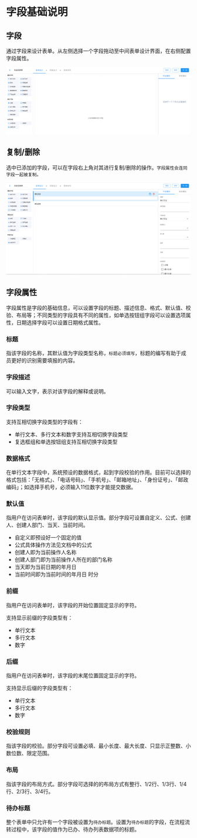 # 字段基础说明

## 字段

通过字段来设计表单。从左侧选择一个字段拖动至中间表单设计界面，在右侧配置字段属性。

![image-20210219141750687](./images/formDesign1.png)

## 复制/删除

选中已添加的字段，可以在字段右上角对其进行复制/删除的操作。`字段属性会连同字段一起被复制。`

![image-20210219141952626](images/formDesign2.png)

## 字段属性

字段属性是字段的基础信息，可以设置字段的标题、描述信息、格式、默认值、校验、布局等；不同类型的字段具有不同的属性，如单选按钮组字段可以设置选项属性，日期选择字段可以设置日期格式属性。

### 标题

指该字段的名称，其默认值为字段类型名称，`标题必须填写`，标题的编写有助于成员更好的识别需要填报的内容。

### 字段描述

可以输入文字，表示对该字段的解释或说明。

### 字段类型

支持互相切换字段类型的字段有：

- 单行文本、多行文本和数字支持互相切换字段类型
- 复选框组和单选按钮组支持互相切换字段类型

### 数据格式

在单行文本字段中，系统预设的数据格式，起到字段校验的作用。目前可以选择的格式包括：「无格式」、「电话号码」、「手机号」、「邮箱地址」、「身份证号」、「邮政编码」；如选择手机号，必须输入11位数字才能提交数据。

### 默认值

指用户在访问表单时，该字段的默认显示值。部分字段可设置自定义、公式、创建人、创建人部门、当天、当前时间。

- 自定义即预设好一个固定的值
- 公式具体操作方法见文档中的公式
- 创建人即为当前操作人名称
- 创建人部门即为当前操作人所在的部门名称
- 当天即为当前日期的年月日
- 当前时间即为当前时间的年月日 时分

### 前缀

指用户在访问表单时，该字段的开始位置固定显示的字符。

支持显示前缀的字段类型有：

- 单行文本
- 多行文本
- 数字

### 后缀

指用户在访问表单时，该字段的末尾位置固定显示的字符。

支持显示后缀的字段类型有：

- 单行文本
- 多行文本
- 数字

### 校验规则

指该字段的校验。部分字段可设置必填、最小长度、最大长度、只显示正整数、小数位数、限定范围。

### 布局

指该字段的布局方式。部分字段可选择的的布局方式有整行、1/2行、1/3行、1/4行、2/3行、3/4行。

### 待办标题

整个表单中只允许有一个字段被设置为`待办标题`。设置为`待办标题`的字段，在流程流转过程中，该字段的值作为已办、待办列表数据项的标题。